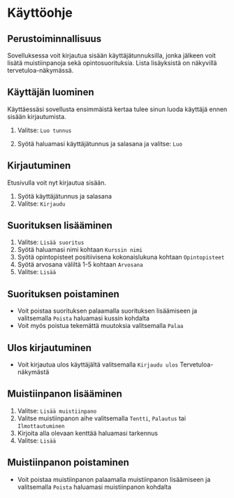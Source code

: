 # Käyttöohje
## Perustoiminnallisuus
Sovelluksessa voit kirjautua sisään käyttäjätunnuksilla, jonka jälkeen voit lisätä muistiinpanoja sekä opintosuorituksia. Lista lisäyksistä on näkyvillä tervetuloa-näkymässä.
## Käyttäjän luominen
Käyttäessäsi sovellusta ensimmäistä kertaa tulee sinun luoda käyttäjä ennen sisään kirjautumista.
1. Valitse: `Luo tunnus`

2. Syötä haluamasi käyttäjätunnus ja salasana ja valitse: `Luo`

## Kirjautuminen
Etusivulla voit nyt kirjautua sisään.
1. Syötä käyttäjätunnus ja salasana
2. Valitse: `Kirjaudu`

## Suorituksen lisääminen
1. Valitse: `Lisää suoritus`
2. Syötä haluamasi nimi kohtaan `Kurssin nimi`
3. Syötä opintopisteet positiivisena kokonaislukuna kohtaan `Opintopisteet`
4. Syötä arvosana väliltä 1-5 kohtaan `Arvosana`
5. Valitse: `Lisää`

## Suorituksen poistaminen
- Voit poistaa suorituksen palaamalla suorituksen lisäämiseen ja valitsemalla `Poista` haluamasi kussin kohdalta
- Voit myös poistua tekemättä muutoksia valitsemalla `Palaa`
## Ulos kirjautuminen
- Voit kirjautua ulos käyttäjältä valitsemalla `Kirjaudu ulos` Tervetuloa-näkymästä

## Muistiinpanon lisääminen
1. Valitse: `Lisää muistiinpano`
2. Valitse muistiinpanon aihe valitsemalla `Tentti`, `Palautus` tai `Ilmottautuminen`
3. Kirjoita alla olevaan kenttää haluamasi tarkennus
4. Valitse: `Lisää`

## Muistiinpanon poistaminen
- Voit poistaa muistiinpanon palaamalla muistiinpanon lisäämiseen ja valitsemalla `Poista` haluamasi muistiinpanon kohdalta
